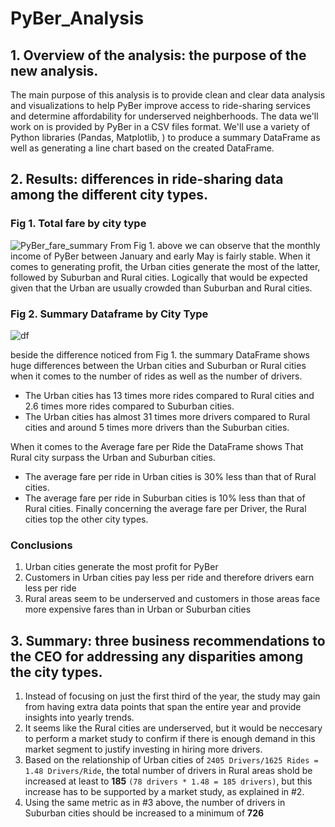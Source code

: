 # PyBer_Analysis
## 1. Overview of the analysis: the purpose of the new analysis.

The main purpose of this analysis is to provide clean and clear data analysis and visualizations to help PyBer improve access to ride-sharing services and determine affordability for underserved neighberhoods.
The data we'll work on is provided by PyBer in a CSV files format. We'll use a variety of Python libraries (Pandas, Matplotlib, ) to produce a summary DataFrame as well as generating a line chart based on the created DataFrame.

## 2. Results: differences in ride-sharing data among the different city types.
### Fig 1. Total fare by city type
![PyBer_fare_summary](https://user-images.githubusercontent.com/66907301/187660847-00faf7d3-6719-49a5-a306-2be0bc02520c.png "Total fare by city type")
From Fig 1. above we can observe that the monthly income of PyBer between January and early May is fairly stable. When it comes to generating profit, the Urban cities generate the most of the latter, followed by Suburban and Rural cities. Logically that would be expected given that the Urban are usually crowded than Suburban and Rural cities.

### Fig 2. Summary Dataframe by City Type
![df](https://user-images.githubusercontent.com/66907301/187662522-2a6f2c97-c4d2-4d8e-a943-47f090fb5dad.PNG "Summary Dataframe by City Type")

beside the difference noticed from Fig 1. the summary DataFrame shows huge differences between the Urban cities and Suburban or Rural cities when it comes to the number of rides as well as the number of drivers.
- The Urban cities has 13 times more rides compared to Rural cities and 2.6 times more rides compared to Suburban cities. 
- The Urban cities has almost 31 times more drivers compared to Rural cities and around 5 times more drivers than the Suburban cities.

When it comes to the Average fare per Ride the DataFrame shows That Rural city surpass the Urban and Suburban cities.
- The average fare per ride in Urban cities is 30% less than that of Rural cities.
- The average fare per ride in Suburban cities is 10% less than that of Rural cities.
Finally concerning the average fare per Driver, the Rural cities top the other city types.  

### **Conclusions**

1. Urban cities generate the most profit for PyBer
2. Customers in Urban cities pay less per ride and therefore drivers earn less per ride
3. Rural areas seem to be underserved and customers in those areas face more expensive fares than in Urban or Suburban cities

## 3. Summary: three business recommendations to the CEO for addressing any disparities among the city types.
1. Instead of focusing on just the first third of the year, the study may gain from having extra data points that span the entire year and provide insights into yearly trends.
2. It seems like the Rural cities are underserved, but it would be neccesary to perform a market study to confirm if there is enough demand in this market segment to justify investing in hiring more drivers.  
3. Based on the relationship of Urban cities of `2405 Drivers/1625 Rides = 1.48 Drivers/Ride`, the total number of drivers in Rural areas shold be increased at least to **185** `(78 drivers * 1.48 = 185 drivers)`, but this increase has to be supported by a market study, as explained in #2.
4. Using the same metric as in #3 above, the number of drivers in Suburban cities should be increased to a minimum of **726**















